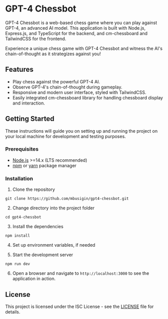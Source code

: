 # GPT-4 Chessbot

GPT-4 Chessbot is a web-based chess game where you can play against GPT-4, an advanced AI model. This application is built with Node.js, Express.js, and TypeScript for the backend, and cm-chessboard and TailwindCSS for the frontend.

Experience a unique chess game with GPT-4 Chessbot and witness the AI's chain-of-thought as it strategizes against you!

## Features

- Play chess against the powerful GPT-4 AI.
- Observe GPT-4's chain-of-thought during gameplay.
- Responsive and modern user interface, styled with TailwindCSS.
- Easily integrated cm-chessboard library for handling chessboard display and interaction.

## Getting Started

These instructions will guide you on setting up and running the project on your local machine for development and testing purposes.

### Prerequisites

- [Node.js](https://nodejs.org/) >=14.x (LTS recommended)
- [npm](https://www.npmjs.com/) or [yarn](https://yarnpkg.com/) package manager

### Installation

1. Clone the repository
```
git clone https://github.com/mbusigin/gpt4-chessbot.git
```

2. Change directory into the project folder
```
cd gpt4-chessbot
```

3. Install the dependencies
```
npm install
```

4. Set up environment variables, if needed

5. Start the development server
```
npm run dev
```

6. Open a browser and navigate to `http://localhost:3000` to see the application in action.

## License

This project is licensed under the ISC License - see the [LICENSE](LICENSE) file for details.